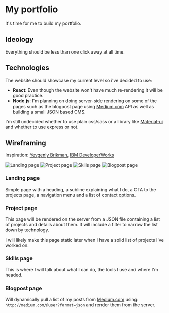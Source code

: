 # My portfolio
It's time for me to build my portfolio.

## Ideology
Everything should be less than one click away at all time.

## Technologies
The website should showcase my current level so i've decided to use:

  * **React**:
  Even though the website won't have much re-rendering it will be good practice.
  * **Node.js**:
  I'm planning on doing server-side rendering on some of the pages such as the blogpost page using [Medium.com](https://medium.com) API as well as building a small JSON based CMS.

I'm still undecided whether to use plain css/sass or a library like [Material-ui](http://www.material-ui.com) and whether to use express or not.

## Wireframing
Inspiration: [Yevgeniy Brikman](https://www.ybrikman.com/projects/), [IBM DeveloperWorks](https://www.ibm.com/developerworks/)

![Landing page](https://i.imgur.com/G6YxH5M.png?1)
![Project page](https://i.imgur.com/0IpZcif.png?1)
![Skills page](https://i.imgur.com/6dMwibT.png?1)
![Blogpost page](https://i.imgur.com/Q0xU7xI.png?1)

### Landing page
Simple page with a heading, a subline explaining what I do, a CTA to the projects page, a navigation menu and a list of contact options.

### Project page
This page will be rendered on the server from a JSON file containing a list of projects and details about them. It will include a filter to narrow the list down by technology.

I will likely make this page static later when I have a solid list of projects I've worked on.

### Skills page
This is where I will talk about what I can do, the tools I use and where I'm headed.

### Blogpost page
Will dynamically pull a list of my posts from [Medium.com](https://medium.com) using: `http://medium.com/@user?format=json` and render them from the server.
